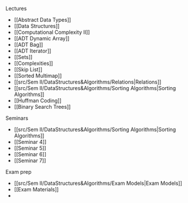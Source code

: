 Lectures
-  [[Abstract Data Types]]
- [[Data Structures]]
- [[Computational Complexity II]]
- [[ADT Dynamic Array]]
- [[ADT Bag]]
- [[ADT Iterator]]
- [[Sets]]
- [[Complexities]]
- [[Skip List]]
- [[Sorted Multimap]]
- [[src/Sem II/DataStructures&Algorithms/Relations|Relations]]
- [[src/Sem II/DataStructures&Algorithms/Sorting Algorithms|Sorting Algorithms]]
- [[Huffman Coding]]
- [[Binary Search Trees]]

Seminars
- [[src/Sem II/DataStructures&Algorithms/Sorting Algorithms|Sorting Algorithms]]
- [[Seminar 4]]
- [[Seminar 5]]
- [[Seminar 6]]
- [[Seminar 7]]

Exam prep 
- [[src/Sem II/DataStructures&Algorithms/Exam Models|Exam Models]]
- [[Exam Materials]]
- 